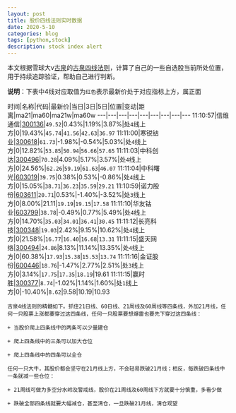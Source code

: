 ```yaml
---
layout: post
title: 股价四线法则实时数据
date: 2020-5-10
categories: blog
tags: [python,stock]
description: stock index alert
---
```



本文根据雪球大v[古泉](https://xueqiu.com/u/7148646888)的[古泉四线法则](https://xueqiu.com/7148646888/130498192)，计算了自己的一些自选股当前所处位置，用于持续追踪验证，帮助自己进行判断。

**说明**：下表中4线对应取值为`红色`表示最新价处于对应指标上方，属正面

时间|名称|代码|最新价|当日|3日|5日|位置|变动|距离|ma21|ma60|ma21w|ma60w
---|---|---|---|---|---|---|---|---
11:10:57|信维通信|[300136](https://xueqiu.com/S/SZ300136)|`49.52`|0.43%|1.19%|3.87%|处`4`线上方|0|19.43%|`45.74`|`41.56`|`42.63`|`36.97`
11:11:00|寒锐钴业|[300618](https://xueqiu.com/S/SZ300618)|`61.73`|-1.98%|-0.54%|5.03%|处`4`线上方|0|12.82%|`53.85`|`50.94`|`56.66`|`57.65`
11:11:03|中科创达|[300496](https://xueqiu.com/S/SZ300496)|`70.28`|4.09%|5.17%|3.57%|处`4`线上方|0|24.56%|`62.26`|`59.19`|`61.63`|`46.07`
11:11:04|中科曙光|[603019](https://xueqiu.com/S/SH603019)|`39.75`|0.38%|0.53%|-0.86%|处`4`线上方|0|15.05%|`38.71`|`36.23`|`35.59`|`29.21`
11:10:59|诺力股份|[603611](https://xueqiu.com/S/SH603611)|`20.71`|0.53%|-1.40%|-3.52%|处`3`线上方|0|8.00%|21.11|`19.19`|`19.15`|`17.58`
11:11:10|华友钴业|[603799](https://xueqiu.com/S/SH603799)|`38.78`|-0.49%|0.77%|5.49%|处`4`线上方|0|14.70%|`35.03`|`34.01`|`36.41`|`30.45`
11:11:12|长亮科技|[300348](https://xueqiu.com/S/SZ300348)|`19.03`|2.42%|9.15%|10.62%|处`4`线上方|0|21.58%|`16.77`|`16.40`|`16.68`|`13.31`
11:11:15|盛天网络|[300494](https://xueqiu.com/S/SZ300494)|`24.86`|8.13%|11.14%|13.35%|处`4`线上方|0|60.38%|`17.93`|`15.38`|`15.53`|`13.74`
11:11:16|金证股份|[600446](https://xueqiu.com/S/SH600446)|`18.76`|-1.47%|2.77%|2.51%|处`3`线上方|0|3.14%|`17.75`|`17.35`|`18.19`|19.61
11:11:15|赢时胜|[300377](https://xueqiu.com/S/SZ300377)|`8.74`|-1.02%|1.14%|1.60%|处`1`线上方|0|-10.40%|`8.62`|9.58|10.19|10.93

```
古泉4线法则的精髓如下。抓住21日线、60日线、21周线及60周线等四条线，外加21月线，任何一只股票上涨都要穿过这四条线，任何一只股票要想爆雷也要先下穿过这四条线：

+ 当股价爬上四条线中的两条可以少量建仓

+ 爬上四条线中的三条可以加大仓位

+ 爬上四条线中的四条可以全仓

任何一只大牛，其股价都会坚守在21月线上方，不会轻易跌破21月线；相反，每跌破四条线中一条就减一些仓位：

+ 21周线可做为多空分水岭及警戒线，股价在21周线及60周线下方就要十分慎重，多看少做

+ 跌破全部四条线就要大幅减仓，甚至清仓，一旦跌破21月线，清仓观望
```